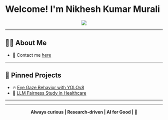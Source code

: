 # Welcome! I'm Nikhesh Kumar Murali

<p align="center">
  <img src="https://readme-typing-svg.herokuapp.com/?lines=Computer+Vision+%7C+Generative+AI+%7C+LLMs;NLP+%7C+Machine+Learning;Optimisation+%7C+Applied+Mathematics&center=true&width=500&height=50">
</p>

---

## 👨‍💻 About Me

- 📧 Contact me [here](mailto:nikheshk19@gmail.com)

---




## 📌 Pinned Projects
- 🔥 [Eye Gaze Behavior with YOLOv8](https://github.com/NikheshKumar/EyeGaze-Analysis)
- 🤖 [LLM Fairness Study in Healthcare](https://github.com/NikheshKumar/LLM-Healthcare-Fairness)

---
---

<p align="center"><b>Always curious | Research-driven | AI for Good |  🔄</b></p>
